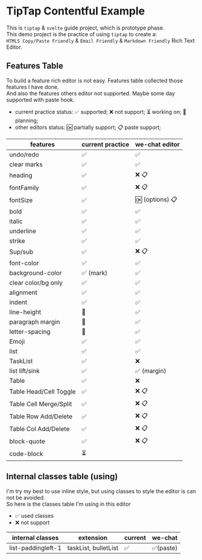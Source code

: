 # TipTap Contentful Example

This is `tiptap` & `svelte` guide project, which is prototype phase.  
This demo project is the practice of using `tiptap` to create a:  
`HTML5 Copy/Paste Friendly` & `Email Friendly` & `Markdown Friendly` Rich Text Editor.

## Features Table

To build a feature rich editor is not easy. Features table collected those features I have done.  
And also the features others editor not supported. Maybe some day supported with paste hook.

+ current practice status:
  ✅ supported; ❌ not support; ⏳ working on; 🚧 planning;
+ other editors status:
  🆗 partially support; 📋 paste support;

| features               | current practice | we-chat editor  |
|------------------------|------------------|-----------------|
| undo/redo              | ✅                | ✅               |
| clear marks            | ✅                | ✅               |
| heading                | ✅                | ❌ 📋            |
| fontFamily             | ✅                | ❌ 📋            |
| fontSize               | ✅                | 🆗 (options) 📋 |
| bold                   | ✅                | ✅               |
| italic                 | ✅                | ✅               |
| underline              | ✅                | ✅               |
| strike                 | ✅                | ✅               |
| Sup/sub                | ✅                | ❌ 📋            |
| font-color             | ✅                | ✅               |
| background-color       | ✅ (mark)         | ✅               |
| clear color/bg only    | ✅                | ✅               |
| alignment              | ✅                | ✅               |
| indent                 | ✅                | ✅               |
| line-height            | 🚧               | ✅               |
| paragraph margin       | 🚧               | ✅               |
| letter-spacing         | 🚧               | ✅               |
| Emoji                  | ✅                | ✅               |
| list                   | ✅                | ✅               |
| TaskList               | ✅                | ❌               |
| list lift/sink         | ✅                | ✅ (margin)      |
| Table                  | ✅                | ❌               |
| Table Head/Cell Toggle | ✅                | ❌ 📋            |
| Table Cell Merge/Split | ✅                | ❌ 📋            |
| Table Row Add/Delete   | ✅                | ❌ 📋            |
| Table Col Add/Delete   | ✅                | ❌ 📋            |
| block-quote            | ✅                | ❌ 📋            |
| code-block             | ⏳                |                 |

## Internal classes table (using)

I'm try my best to use inline style, but using classes to style the editor is can not be avoided.  
So here is the classes table I'm using in this editor

+ ✅ used classes
+ ❌ not support

| internal classes   | extension            | current | we-chat  |
|--------------------|----------------------|---------|----------|
| list-paddingleft-1 | taskList, bulletList | ✅       | ✅(paste) |
